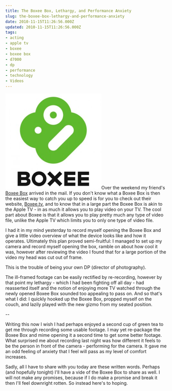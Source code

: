 ```yaml
---
title: The Boxee Box, Lethargy, and Performance Anxiety
slug: the-boxee-box-lethargy-and-performance-anxiety
date: 2010-11-15T11:26:56.000Z
updated: 2010-11-15T11:26:56.000Z
tags:
- acting
- apple tv
- boxee
- boxee box
- d7000
- dp
- performance
- technology
- Videos
---
```


<a href="/images/posts/2010/11/boxee-logo-clr.jpg"><img src="/images/posts/2010/11/boxee-logo-clr-300x300.jpg" alt="" title="boxee-logo-clr" width="300" height="300" class="alignright size-medium wp-image-1003" /></a>Over the weekend my friend's <a href="http://www.amazon.com/dp/B0038JE07O/?tag=harwol-20" target="_blank">Boxee Box</a> arrived in the mail.  If you don't know what a Boxee Box is then the easiest way to catch you up to speed is for you to check out their website, <a href="http://www.boxee.tv/" target="_blank">Boxee.tv</a>, and to know that in a large part the Boxee Box is akin to the Apple TV - in as much it allows you to play video on your TV.  The cool part about Boxee is that it allows you to play pretty much any type of video file, unlike the Apple TV which limits you to only one type of video file.

I had it in my mind yesterday to record myself opening the Boxee Box and give a little video overview of what the device looks like and how it operates.  Ultimately this plan proved semi-fruitful:  I managed to set up my camera and record myself opening the box, ramble on about how cool it was, however after reviewing the video I found that for a large portion of the video my head was cut out of frame.

This is the trouble of being your own DP (director of photography).

The ill-framed footage can be easily rectified by re-recording, however by that point my lethargy - which I had been fighting off all day - had reasserted itself and the notion of enjoying more TV watched through the newly opened Boxee Box sounded too appealing to pass on.  And so that's what I did:  I quickly hooked up the Boxee Box, propped myself on the couch, and lazily played with the new gizmo from my seated position.

--

Writing this now I wish I had perhaps enjoyed a second cup of green tea to get me through recording some usable footage.  I may yet re-package the Boxee Box and mime opening it a second time to get some better footage.  What surprised me about recording last night was how different it feels to be the person in front of the camera - performing for the camera.  It gave me an odd feeling of anxiety that I feel will pass as my level of comfort increases.

Sadly, all I have to share with you today are these written words.  Perhaps (and hopefully tonight) I'll have a vide of the Boxee Box to share as well.  I will not make any promises, because if I do make a promise and break it then I'll feel downright rotten.  So instead here's to hoping.
